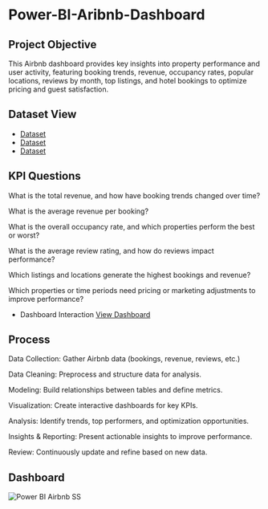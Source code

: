 # Power-BI-Aribnb-Dashboard
## Project Objective 
This Airbnb dashboard provides key insights into property performance and user activity, featuring booking trends, revenue, occupancy rates, popular locations, reviews by month, top listings, and hotel bookings to optimize pricing and guest satisfaction.

## Dataset View 
- <a href="https://github.com/Evanjalinjoseph/Power-BI-Dashboard/blob/main/Airbnb%20copy%20file.csv">Dataset</a>
- <a href="https://github.com/Evanjalinjoseph/Power-BI-Dashboard/blob/main/Airbnb%234.csv">Dataset</a>
- <a href="https://github.com/Evanjalinjoseph/Power-BI-Dashboard/blob/main/Airbnb%238.csv">Dataset</a>

## KPI Questions
What is the total revenue, and how have booking trends changed over time?

What is the average revenue per booking?

What is the overall occupancy rate, and which properties perform the best or worst?

What is the average review rating, and how do reviews impact performance?

Which listings and locations generate the highest bookings and revenue?

Which properties or time periods need pricing or marketing adjustments to improve performance?

- Dashboard Interaction <a href="https://github.com/Evanjalinjoseph/Power-BI-Dashboard/blob/main/Power%20BI%20Airbnb%20SS.jpg">View Dashboard</a>

## Process 

Data Collection: Gather Airbnb data (bookings, revenue, reviews, etc.)

Data Cleaning: Preprocess and structure data for analysis.

Modeling: Build relationships between tables and define metrics.

Visualization: Create interactive dashboards for key KPIs.

Analysis: Identify trends, top performers, and optimization opportunities.

Insights & Reporting: Present actionable insights to improve performance.

Review: Continuously update and refine based on new data.

## Dashboard 

![Power BI Airbnb SS](https://github.com/user-attachments/assets/55395ca5-94ce-44d4-bc64-dbc57da86b31)
